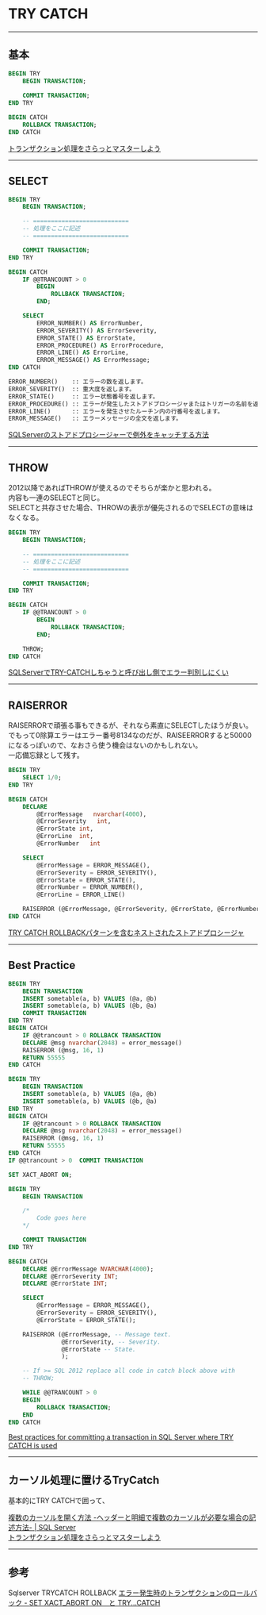 # TRY CATCH

---

## 基本

``` sql
BEGIN TRY
    BEGIN TRANSACTION;
    
    COMMIT TRANSACTION;
END TRY

BEGIN CATCH
    ROLLBACK TRANSACTION;
END CATCH
```

[トランザクション処理をさらっとマスターしよう](https://atmarkit.itmedia.co.jp/ait/articles/0803/24/news138_2.html)  

---

## SELECT

``` sql
BEGIN TRY
    BEGIN TRANSACTION;

    -- ===========================
    -- 処理をここに記述
    -- ===========================

    COMMIT TRANSACTION;
END TRY

BEGIN CATCH
    IF @@TRANCOUNT > 0
        BEGIN 
            ROLLBACK TRANSACTION;
        END;

    SELECT
        ERROR_NUMBER() AS ErrorNumber,
        ERROR_SEVERITY() AS ErrorSeverity,
        ERROR_STATE() AS ErrorState,
        ERROR_PROCEDURE() AS ErrorProcedure,
        ERROR_LINE() AS ErrorLine,
        ERROR_MESSAGE() AS ErrorMessage;
END CATCH
```

``` txt
ERROR_NUMBER()    :: エラーの数を返します。
ERROR_SEVERITY()  :: 重大度を返します。
ERROR_STATE()     :: エラー状態番号を返します。
ERROR_PROCEDURE() :: エラーが発生したストアドプロシージャまたはトリガーの名前を返します。
ERROR_LINE()      :: エラーを発生させたルーチン内の行番号を返します。
ERROR_MESSAGE()   :: エラーメッセージの全文を返します。
```

[SQLServerのストアドプロシージャーで例外をキャッチする方法](https://it-engineer-info.com/database/excption-try-catch)  

---

## THROW

2012以降であればTHROWが使えるのでそちらが楽かと思われる。  
内容も一連のSELECTと同じ。  
SELECTと共存させた場合、THROWの表示が優先されるのでSELECTの意味はなくなる。  

``` sql
BEGIN TRY
    BEGIN TRANSACTION;

    -- ===========================
    -- 処理をここに記述
    -- ===========================

    COMMIT TRANSACTION;
END TRY

BEGIN CATCH
    IF @@TRANCOUNT > 0
        BEGIN 
            ROLLBACK TRANSACTION;
        END;

    THROW;
END CATCH
```

[SQLServerでTRY-CATCHしちゃうと呼び出し側でエラー判別しにくい](https://qiita.com/ryo_naka/items/2e79f8dcf9c24f1b7269)  

---

## RAISERROR

RAISERRORで頑張る事もできるが、それなら素直にSELECTしたほうが良い。  
でもって0除算エラーはエラー番号8134なのだが、RAISEERRORすると50000になるっぽいので、なおさら使う機会はないのかもしれない。  
一応備忘録として残す。  

``` sql
BEGIN TRY  
    SELECT 1/0;
END TRY  

BEGIN CATCH  
    DECLARE 
        @ErrorMessage   nvarchar(4000),  
        @ErrorSeverity   int,  
        @ErrorState int,  
        @ErrorLine  int,  
        @ErrorNumber   int  

    SELECT 
        @ErrorMessage = ERROR_MESSAGE(),
        @ErrorSeverity = ERROR_SEVERITY(),
        @ErrorState = ERROR_STATE(),
        @ErrorNumber = ERROR_NUMBER(),
        @ErrorLine = ERROR_LINE()

    RAISERROR (@ErrorMessage, @ErrorSeverity, @ErrorState, @ErrorNumber, @ErrorLine)  
END CATCH
```

[TRY CATCH ROLLBACKパターンを含むネストされたストアドプロシージャ](https://www.web-dev-qa-db-ja.com/ja/sql-server-2005/try-catch-rollback%E3%83%91%E3%82%BF%E3%83%BC%E3%83%B3%E3%82%92%E5%90%AB%E3%82%80%E3%83%8D%E3%82%B9%E3%83%88%E3%81%95%E3%82%8C%E3%81%9F%E3%82%B9%E3%83%88%E3%82%A2%E3%83%89%E3%83%97%E3%83%AD%E3%82%B7%E3%83%BC%E3%82%B8%E3%83%A3/968296485/)  

---

## Best Practice

``` sql : OptionA
BEGIN TRY
    BEGIN TRANSACTION
    INSERT sometable(a, b) VALUES (@a, @b)
    INSERT sometable(a, b) VALUES (@b, @a)
    COMMIT TRANSACTION
END TRY
BEGIN CATCH
    IF @@trancount > 0 ROLLBACK TRANSACTION
    DECLARE @msg nvarchar(2048) = error_message()  
    RAISERROR (@msg, 16, 1)
    RETURN 55555
END CATCH
```

``` sql : OptionB
BEGIN TRY
    BEGIN TRANSACTION
    INSERT sometable(a, b) VALUES (@a, @b)
    INSERT sometable(a, b) VALUES (@b, @a)
END TRY
BEGIN CATCH
    IF @@trancount > 0 ROLLBACK TRANSACTION
    DECLARE @msg nvarchar(2048) = error_message()  
    RAISERROR (@msg, 16, 1)
    RETURN 55555
END CATCH
IF @@trancount > 0  COMMIT TRANSACTION
```

``` sql : best
SET XACT_ABORT ON;

BEGIN TRY
    BEGIN TRANSACTION

    /*
        Code goes here
    */

    COMMIT TRANSACTION
END TRY

BEGIN CATCH
    DECLARE @ErrorMessage NVARCHAR(4000);
    DECLARE @ErrorSeverity INT;
    DECLARE @ErrorState INT;

    SELECT 
        @ErrorMessage = ERROR_MESSAGE(),
        @ErrorSeverity = ERROR_SEVERITY(),
        @ErrorState = ERROR_STATE();

    RAISERROR (@ErrorMessage, -- Message text.
               @ErrorSeverity, -- Severity.
               @ErrorState -- State.
               );

    -- If >= SQL 2012 replace all code in catch block above with
    -- THROW;

    WHILE @@TRANCOUNT > 0
    BEGIN
        ROLLBACK TRANSACTION;
    END
END CATCH
```

[Best practices for committing a transaction in SQL Server where TRY CATCH is used](https://dba.stackexchange.com/questions/233079/best-practices-for-committing-a-transaction-in-sql-server-where-try-catch-is-use)  

---

## カーソル処理に置けるTryCatch

基本的にTRY CATCHで囲って、

[複数のカーソルを開く方法 -ヘッダーと明細で複数のカーソルが必要な場合の記述方法- | SQL Server](https://itblogdsi.blog.fc2.com/blog-entry-315.html)  
[トランザクション処理をさらっとマスターしよう](https://atmarkit.itmedia.co.jp/ait/articles/0803/24/news138_3.html)  

---

## 参考

Sqlserver TRYCATCH ROLLBACK
[エラー発生時のトランザクションのロールバック - SET XACT_ABORT ON　と TRY...CATCH](https://sql55.com/column/rollback-transaction-set-xact-abort.php)  
